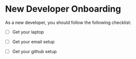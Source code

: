 # New Developer Onboarding

As a new developer, you should follow the following checklist:

* [ ] Get your laptop
* [ ] Get your email setup
* [ ] Get your github setup

